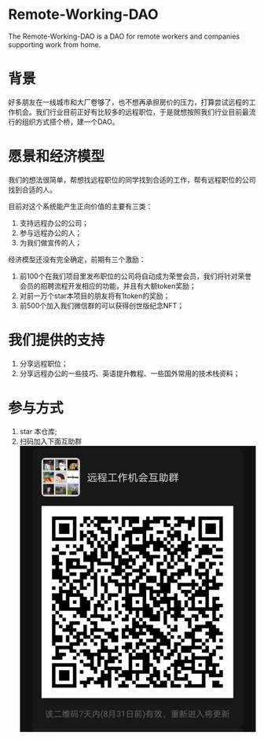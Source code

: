 # Remote-Working-DAO
The Remote-Working-DAO is a DAO for remote workers and companies supporting work from home.

# 背景
好多朋友在一线城市和大厂卷够了，也不想再承担房价的压力，打算尝试远程的工作机会。我们行业目前正好有比较多的远程职位，于是就想按照我们行业目前最流行的组织方式搭个桥，建一个DAO。

# 愿景和经济模型
我们的想法很简单，帮想找远程职位的同学找到合适的工作，帮有远程职位的公司找到合适的人。

目前对这个系统能产生正向价值的主要有三类：
1. 支持远程办公的公司；
2. 参与远程办公的人；
3. 为我们做宣传的人；

经济模型还没有完全确定，前期有三个激励：
1. 前100个在我们项目里发布职位的公司将自动成为荣誉会员，我们将针对荣誉会员的招聘流程开发相应的功能，并且有大额token奖励；
2. 对前一万个star本项目的朋友将有1token的奖励；
3. 前500个加入我们微信群的可以获得创世版纪念NFT；

# 我们提供的支持
1. 分享远程职位；
2. 分享远程办公的一些技巧、英语提升教程、一些国外常用的技术栈资料；

# 参与方式
1. star 本仓库;
2. 扫码加入下面互助群
![Qrcode](./static/img/wx-qrcode-20220824.png
)